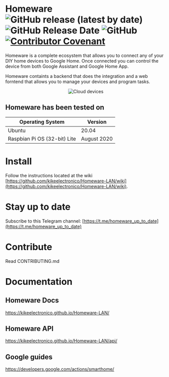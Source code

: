 # Homeware ![GitHub release (latest by date)](https://img.shields.io/github/v/release/kikeelectronico/Homeware-LAN?style=flat-square) ![GitHub Release Date](https://img.shields.io/github/release-date/kikeelectronico/Homeware-LAN?label=Last%20release&style=flat-square) ![GitHub](https://img.shields.io/github/license/kikeelectronico/Homeware-LAN?style=flat-square) [![Contributor Covenant](https://img.shields.io/badge/Contributor%20Covenant-v2.0%20adopted-ff69b4.svg)](code_of_conduct.md)

Homeware is a complete ecosystem that allows you to connect any of your DIY home devices to Google Home. Once connected you can control the device from both Google Assistant and Google Home App.

Homeware containts a backend that does the integration and a web forntend that allows you to manage your devices and program tasks.

<center>
<img alt="Cloud devices" src="https://github.com/kikeelectronico/homeware/raw/master/images/cloud.png" /></center>

## Homeware has been tested on

| Operating System | Version |
|-------|-------|
| Ubuntu | 20.04 |
| Raspbian Pi OS (32-bit) Lite| August 2020 |

# Install

Follow the instructions located at the wiki [https://github.com/kikeelectronico/Homeware-LAN/wiki](https://github.com/kikeelectronico/Homeware-LAN/wiki).

# Stay up to date

Subscribe to this Telegram channel: [https://t.me/homeware_up_to_date](https://t.me/homeware_up_to_date)

# Contribute

Read CONTRIBUTING.md

# Documentation

## Homeware Docs

https://kikeelectronico.github.io/Homeware-LAN/

## Homeware API

https://kikeelectronico.github.io/Homeware-LAN/api/

## Google guides

https://developers.google.com/actions/smarthome/
